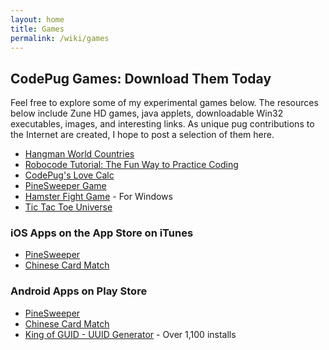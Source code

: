 ```yaml
---
layout: home
title: Games
permalink: /wiki/games
---
```


## CodePug Games: Download Them Today
Feel free to explore some of my experimental games below. The resources below include Zune HD games, java applets, downloadable Win32 executables, images, and interesting links. As unique pug contributions to the Internet are created, I hope to post a selection of them here.

  * [Hangman World Countries](hangman-world-countries)
  * [Robocode Tutorial: The Fun Way to Practice Coding](robocode-tutorial)
  * [CodePug's Love Calc](love-calc)
  * [PineSweeper Game](pine-sweeper-game)
  * [Hamster Fight Game](hamster-fight) - For Windows
  * [Tic Tac Toe Universe](tic-tac-toe-universe)

### iOS Apps on the App Store on iTunes
  * [PineSweeper](https://itunes.apple.com/us/app/pinesweeper/id572200964?mt=8)
  * [Chinese Card Match](https://itunes.apple.com/us/app/chinese-card-match/id581446042?mt=8)

### Android Apps on Play Store
  * [PineSweeper](https://play.google.com/store/apps/details?id=com.codepug.pinesweeper&hl=en)
  * [Chinese Card Match](https://play.google.com/store/apps/details?id=com.codepug.memory&hl=en)
  * [King of GUID - UUID Generator](https://play.google.com/store/apps/details?id=com.codepug.guid&hl=en) - Over 1,100 installs